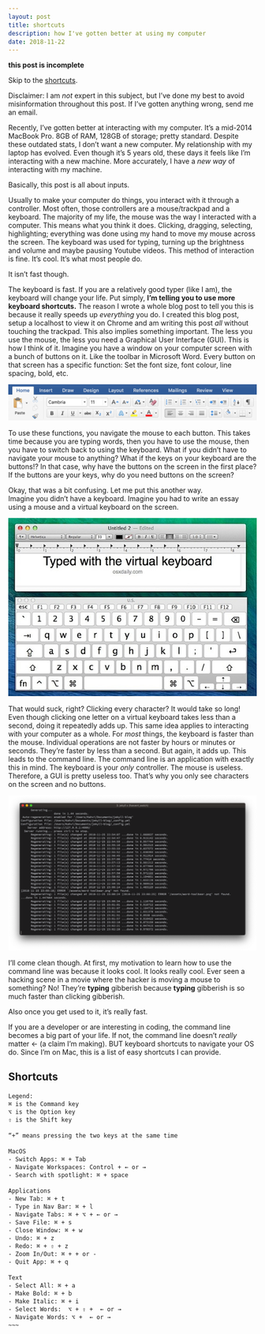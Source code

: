 ```yaml
---
layout: post
title: shortcuts
description: how I've gotten better at using my computer 
date: 2018-11-22
---
```

**this post is incomplete**

Skip to the [shortcuts](#shortcuts).

Disclaimer: I am *not* expert in this subject, but I’ve done my best to avoid misinformation throughout this post. If I’ve gotten anything wrong, send me an email.

Recently, I’ve gotten better at interacting with my computer.
It’s a mid-2014 MacBook Pro. 8GB of RAM, 128GB of storage; pretty standard. Despite these outdated stats, I don’t want a new computer.
My relationship with my laptop has evolved. Even though it’s 5 years old, these days it feels like I’m interacting with a new machine. More accurately, I have a *new way* of interacting with my machine. 

Basically, this post is all about inputs. 

Usually to make your computer do things, you interact with it through a controller. Most often, those controllers are a mouse/trackpad and a keyboard.
The majority of my life, the mouse was the way I interacted with a computer. This means what you think it does. Clicking, dragging, selecting, highlighting; everything was done using my hand to move my mouse across the screen. The keyboard was used for typing, turning up the brightness and volume and maybe pausing Youtube videos.
This method of interaction is fine. It’s cool. It’s what most people do.

It isn’t fast though. 

The keyboard is fast. If you are a relatively good typer (like I am), the keyboard will change your life.
Put simply, **I’m telling you to use more keyboard shortcuts.**
The reason I wrote a whole blog post to tell you this is because it really speeds up *everything* you do.
I created this blog post, setup a localhost to view it on Chrome and am writing this post _all_ without touching the trackpad. 
This also implies something important. The less you use the mouse, the less you need a Graphical User Interface (GUI).
This is how I think of it. Imagine you have a window on your computer screen with a bunch of buttons on it. Like the toolbar in Microsoft Word. Every button on that screen has a specific function: Set the font size, font colour, line spacing, bold, etc. 

![Word toolbar](/assets/word-toolbar.png)

To use these functions, you navigate the mouse to each button. This takes time because you are typing words, then you have to use the mouse, then you have to switch back to using the keyboard. What if you didn’t have to navigate your mouse to anything? What if the keys on your keyboard are the buttons!? 
In that case, why have the buttons on the screen in the first place? If the buttons are your keys, why do you need buttons on the screen?

Okay, that was a bit confusing. Let me put this another way.  
Imagine you didn’t have a keyboard. Imagine you had to write an essay using a mouse and a virtual keyboard on the screen. 

![virtual keyboard mac](/assets/virtual-keyboard.jpg)

That would suck, right? Clicking every character? It would take so long! Even though clicking one letter on a virtual keyboard takes less than a second, doing it repeatedly adds up.
This same idea applies to interacting with your computer as a whole. For *most* things, the keyboard is faster than the mouse. Individual operations are not faster by hours or minutes or seconds. They’re faster by less than a second. But again, it adds up.
This leads to the command line.
The command line is an application with exactly this in mind. The keyboard is your *only* controller. The mouse is useless. Therefore, a GUI is pretty useless too. That’s why you only see characters on the screen and no buttons.

![command line](/assets/command-line.png)

I’ll come clean though. At first, my motivation to learn how to use the command line was because it looks cool. It looks really cool. Ever seen a hacking scene in a movie where the hacker is moving a mouse to something? No! They’re **typing** gibberish because **typing** gibberish is so much faster than clicking gibberish.

Also once you get used to it, it’s really fast.

If you are a developer or are interesting in coding, the command line becomes a big part of your life. 
If not, the command line doesn’t _really_ matter <- (a claim I’m making).
BUT keyboard shortcuts to navigate your OS do. Since I’m on Mac, this is a list of easy shortcuts I can provide.

## Shortcuts

~~~~
Legend:  
⌘ is the Command key  
⌥ is the Option key  
⇧ is the Shift key
  
“+” means pressing the two keys at the same time

MacOS
- Switch Apps: ⌘ + Tab
- Navigate Workspaces: Control + ← or →
- Search with spotlight: ⌘ + space

Applications 
- New Tab: ⌘ + t
- Type in Nav Bar: ⌘ + l
- Navigate Tabs: ⌘ + ⌥ + ← or →
- Save File: ⌘ + s
- Close Window: ⌘ + w
- Undo: ⌘ + z
- Redo: ⌘ + ⇧ + z
- Zoom In/Out: ⌘ + + or -
- Quit App: ⌘ + q

Text
- Select All: ⌘ + a
- Make Bold: ⌘ + b
- Make Italic: ⌘ + i
- Select Words:  ⌥ + ⇧ +  ← or →
- Navigate Words: ⌥ +  ← or →
~~~

